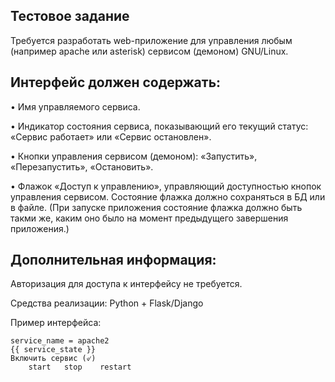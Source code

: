 Тестовое задание
--
Требуется разработать web-приложение для управления любым
(например apache или asterisk) сервисом (демоном) GNU/Linux.

Интерфейс должен содержать:
---
• Имя управляемого сервиса.

• Индикатор состояния сервиса, показывающий его текущий статус:
 «Сервис работает» или «Сервис остановлен».

• Кнопки управления сервисом (демоном): «Запустить», «Перезапустить», «Остановить».

• Флажок «Доступ к управлению», управляющий доступностью кнопок управления сервисом.
Состояние флажка должно сохраняться в БД или в файле.
(При запуске приложения состояние флажка должно быть такми же, каким оно было на момент
 предыдущего завершения приложения.)

Дополнительная информация:
---
Авторизация для доступа к интерфейсу не требуется.

Средства реализации: Python + Flask/Django

Пример интерфейса:
    
    service_name = apache2
    {{ service_state }}
    Включить сервис (୰)
        start   stop    restart